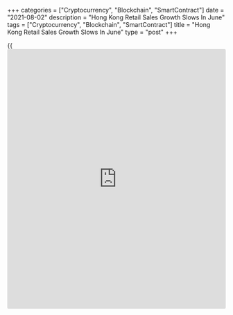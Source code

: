+++
categories = ["Cryptocurrency", "Blockchain", "SmartContract"]
date = "2021-08-02"
description = "Hong Kong Retail Sales Growth Slows In June"
tags = ["Cryptocurrency", "Blockchain", "SmartContract"]
title = "Hong Kong Retail Sales Growth Slows In June"
type = "post"
+++

{{<iframe id="large-banner" src="https://www.bounty.group/#slide=17.0" width="100%" height="600" scrolling="no" style="border: 0px solid rgb(216, 221, 230); border-radius: 3px;">}}

Hong Kong's retail sales grew at a softer pace in June, figures from the
Census and Statistics Department showed on Monday.

The retail sales volume rose 2.8 percent year-on-year in June, after a
7.7 percent growth in May.

The value of retail sales increased 5.8 percent annually in June, slower
than a 10.4 percent gain in the preceding month.

Sales value of jewelry, watches and clocks, and valuable gifts surged
31.8 percent annually in June. Sales of clothing, footwear and allied
products gained 15.3 percent and those of other consumer durable grew
15.7 percent.

Sales for other consumer goods and fuels rose by 12.5 percent and 5.1
percent, respectively.

"Looking ahead, the spokesman pointed out that the Consumption Voucher
Scheme will help stimulate local consumer sentiment and provide support
to the retail sector," a government spokesman said.

For comments and feedback [contact](https://www.playgroundfx.com/contact/): editorial@rtt[news](https://www.letsplayfx.com/blog/forex-news-website/).com

[Economic News][1]

 **What parts of the world are seeing the best (and worst) economic
performances lately? Click[here][2] to check out our [Econ Scorecard][2]
and find out! See up-to-the-moment [ranking](https://www.playgroundfx.com/blog/crypto-exchange-ranking/)s for the best and worst
performers in [GDP][3], [unemployment rate][4], [inflation][2] and much
more.**

   1. www.rtt[news](https://www.letsplayfx.com/blog/forex-news-website/).com/Content/EconomicNews.aspx
   2. www.rtt[news](https://www.letsplayfx.com/blog/forex-news-website/).com/economic-scorecard/world-rank/CPI/highest-performance.aspx
   3. www.rtt[news](https://www.letsplayfx.com/blog/forex-news-website/).com/economic-scorecard/world-rank/GDP/highest-performance.aspx
   4. www.rtt[news](https://www.letsplayfx.com/blog/forex-news-website/).com/economic-scorecard/world-rank/unemployment-rate/lowest-performance.aspx
